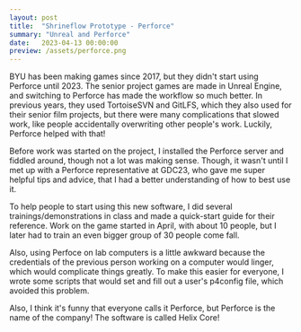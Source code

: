 ```yaml
---
layout: post
title:  "Shrineflow Prototype - Perforce"
summary: "Unreal and Perforce"
date:   2023-04-13 00:00:00
preview: /assets/perforce.png
---
```


<!-- ![Picture 1](/assets/perforce.png) -->
BYU has been making games since 2017, but they didn't start using Perforce until 2023. The senior project games are made in Unreal Engine, and switching to Perforce has made the workflow so much better. In previous years, they used TortoiseSVN and GitLFS, which they also used for their senior film projects, but there were many complications that slowed work, like people accidentally overwriting other people's work. Luckily, Perforce helped with that!

Before work was started on the project, I installed the Perforce server and fiddled around, though not a lot was making sense. Though, it wasn't until I met up with a Perforce representative at GDC23, who gave me super helpful tips and advice, that I had a better understanding of how to best use it.

To help people to start using this new software, I did several trainings/demonstrations in class and made a quick-start guide for their reference. Work on the game started in April, with about 10 people, but I later had to train an even bigger group of 30 people come fall.

Also, using Perfoce on lab computers is a little awkward because the credentials of the previous person working on a computer would linger, which would complicate things greatly. To make this easier for everyone, I wrote some scripts that would set and fill out a user's p4config file, which avoided this problem.


Also, I think it's funny that everyone calls it Perforce, but Perforce is the name of the company! The software is called Helix Core!